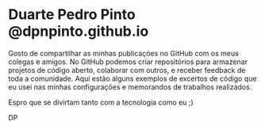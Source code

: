 # Duarte Pedro Pinto @dpnpinto.github.io

Gosto de compartilhar as minhas publicações no GitHub com os meus colegas e amigos. No GitHub podemos criar repositórios para armazenar projetos de código aberto, colaborar com outros, e receber feedback de toda a comunidade.
Aqui estão alguns exemplos de excertos de código que eu usei nas minhas configurações e memorandos de trabalhos realizados.

Espro que se divirtam  tanto com a tecnologia como eu ;)

DP
